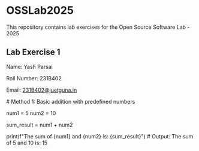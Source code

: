 # OSSLab2025

This repository contains lab exercises for the Open Source Software Lab - 2025

## Lab Exercise 1

Name: Yash Parsai

Roll Number: 231B402

Email: 231B402@juetguna.in

<Solution code to part F>
# Method 1: Basic addition with predefined numbers

num1 = 5
num2 = 10

sum_result = num1 + num2

print(f"The sum of {num1} and {num2} is: {sum_result}") # Output: The sum of 5 and 10 is: 15


